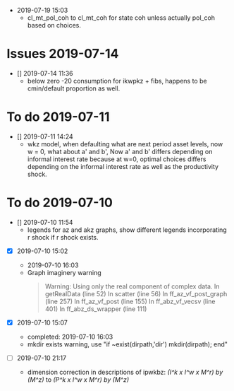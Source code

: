 - 2019-07-19 15:03
  + cl_mt_pol_coh to cl_mt_coh for state coh unless actually pol_coh based on choices.

# Issues 2019-07-14

- [] 2019-07-14 11:36
  + below zero -20 consumption for ikwpkz + fibs, happens to be cmin/default proportion as well.

# To do 2019-07-11

- [] 2019-07-11 14:24
  + wkz model, when defaulting what are next period asset levels, now w = 0, what about a' and b', Now a' and b' differs depending on informal interest rate because at w=0, optimal choices differs depending on the informal interest rate as well as the productivity shock.

# To do 2019-07-10

- [] 2019-07-10 11:54
  + legends for az and akz graphs, show different legends incorporating r shock if r shock exists.

- [x] 2019-07-10 15:02
  + 2019-07-10 16:03
  + Graph imaginery warning
    > Warning: Using only the real component of complex data.
    > In getRealData (line 52)
    > In scatter (line 56)
    > In ff_az_vf_post_graph (line 257)
    > In ff_az_vf_post (line 155)
    > In ff_abz_vf_vecsv (line 401)
    > In ff_abz_ds_wrapper (line 111)

- [x] 2019-07-10 15:07
  + completed: 2019-07-10 16:03
  + mkdir exists warning, use "if ~exist(dirpath,'dir') mkdir(dirpath); end"

- [ ] 2019-07-10 21:17
  + dimension correction in descriptions of ipwkbz: *(I^k x I^w x M^r) by (M^z)* to *(P^k x I^w x M^r) by (M^z)*
